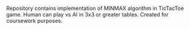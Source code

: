 # 
Repository contains implementation of MINMAX algorithm in TicTacToe game. Human can play vs AI in 3x3 or greater tables. Created for coursework purposes.
